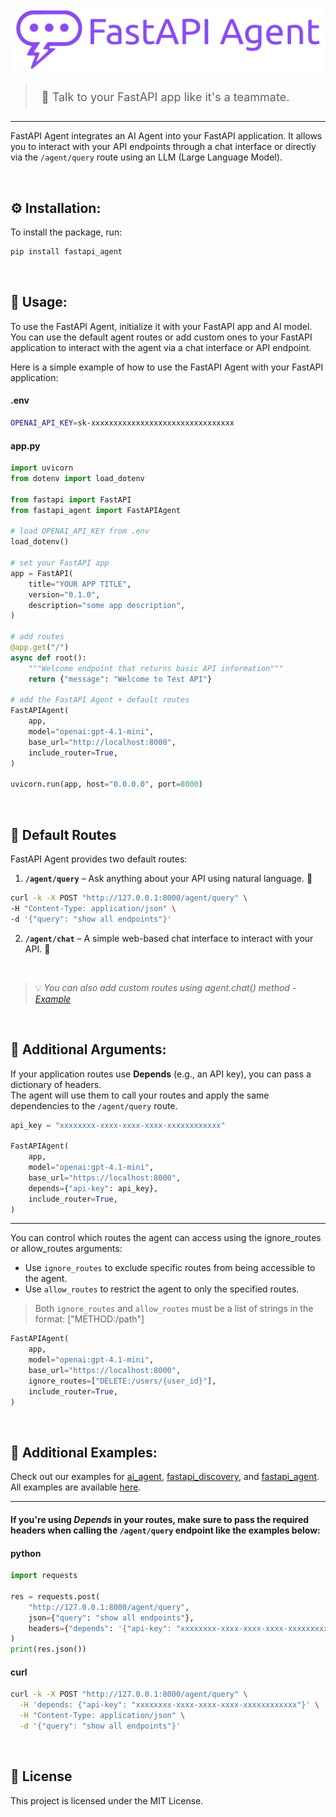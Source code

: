 ![FastAPI Agent Logo](https://raw.githubusercontent.com/orco82/fastapi-agent/main/assets/fastapi-agent-1.png)

> <p style="padding:10px;font-size:18px"> 💬 Talk to your FastAPI app like it's a teammate. </p>

---

FastAPI Agent integrates an AI Agent into your FastAPI application.
It allows you to interact with your API endpoints through a chat interface or directly via the `/agent/query` route using an LLM (Large Language Model).

<br>

## ⚙️ Installation:

To install the package, run:
```bash
pip install fastapi_agent
```

<br>

## 🧪 Usage:

To use the FastAPI Agent, initialize it with your FastAPI app and AI model.<br>
You can use the default agent routes or add custom ones to your FastAPI application to interact with the agent via a chat interface or API endpoint.

Here is a simple example of how to use the FastAPI Agent with your FastAPI application:

#### .env
```bash
OPENAI_API_KEY=sk-xxxxxxxxxxxxxxxxxxxxxxxxxxxxxxxx
```

#### app.py
```python
import uvicorn
from dotenv import load_dotenv

from fastapi import FastAPI
from fastapi_agent import FastAPIAgent

# load OPENAI_API_KEY from .env
load_dotenv()

# set your FastAPI app
app = FastAPI(
    title="YOUR APP TITLE",
    version="0.1.0",
    description="some app description",
)

# add routes
@app.get("/")
async def root():
    """Welcome endpoint that returns basic API information"""
    return {"message": "Welcome to Test API"}

# add the FastAPI Agent + default routes
FastAPIAgent(
    app,
    model="openai:gpt-4.1-mini",
    base_url="http://localhost:8000",
    include_router=True,
)

uvicorn.run(app, host="0.0.0.0", port=8000)
```

<br>

## 🧭 Default Routes

FastAPI Agent provides two default routes:

1. **`/agent/query`** – Ask anything about your API using natural language. 🧠

  ```bash
curl -k -X POST "http://127.0.0.1:8000/agent/query" \
  -H "Content-Type: application/json" \
  -d '{"query": "show all endpoints"}'
```

2. **`/agent/chat`** – A simple web-based chat interface to interact with your API. 💬

<br>

> 💡 _You can also add custom routes using agent.chat() method - [Example](https://github.com/orco82/fastapi-agent/blob/main/examples/3_fastapi_agent_example.py)_
 
<br>

## 🧩 Additional Arguments:

If your application routes use **Depends** (e.g., an API key), you can pass a dictionary of headers.  
The agent will use them to call your routes and apply the same dependencies to the `/agent/query` route.

```python
api_key = "xxxxxxxx-xxxx-xxxx-xxxx-xxxxxxxxxxxx"

FastAPIAgent(
    app,
    model="openai:gpt-4.1-mini",
    base_url="https://localhost:8000",
    depends={"api-key": api_key},
    include_router=True,
)
```

---

You can control which routes the agent can access using the ignore_routes or allow_routes arguments:
 - Use `ignore_routes` to exclude specific routes from being accessible to the agent.
 - Use `allow_routes` to restrict the agent to only the specified routes.

> Both `ignore_routes` and `allow_routes` must be a list of strings in the format: ["METHOD:/path"]

```python
FastAPIAgent(
    app,
    model="openai:gpt-4.1-mini",
    base_url="https://localhost:8000",
    ignore_routes=["DELETE:/users/{user_id}"],
    include_router=True,
)
```

<br>

## 📁 Additional Examples:

Check out our examples for [ai_agent](https://github.com/orco82/fastapi-agent/blob/main/examples/1_ai_agent_example.py), 
[fastapi_discovery](https://github.com/orco82/fastapi-agent/blob/main/examples/2_fastapi_discovery_example.py), 
and [fastapi_agent](https://github.com/orco82/fastapi-agent/blob/main/examples/3_fastapi_agent_example.py).  
All examples are available [here](https://github.com/orco82/fastapi-agent/blob/main/examples/).

---

#### If you're using *Depends* in your routes, make sure to pass the required headers when calling the `/agent/query` endpoint like the examples below:

#### python
```python
import requests

res = requests.post(
    "http://127.0.0.1:8000/agent/query", 
    json={"query": "show all endpoints"},
    headers={"depends": '{"api-key": "xxxxxxxx-xxxx-xxxx-xxxx-xxxxxxxxxxxx"}'}
)
print(res.json())
```

#### curl
```bash
curl -k -X POST "http://127.0.0.1:8000/agent/query" \
  -H 'depends: {"api-key": "xxxxxxxx-xxxx-xxxx-xxxx-xxxxxxxxxxxx"}' \
  -H "Content-Type: application/json" \
  -d '{"query": "show all endpoints"}'
```

<br>

## 📜 License

This project is licensed under the MIT License.